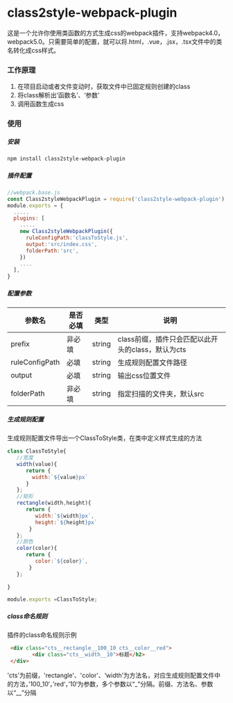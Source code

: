 # class2style-webpack-plugin

这是一个允许你使用类函数的方式生成css的webpack插件，支持webpack4.0，webpack5.0。只需要简单的配置，就可以将.html，.vue，.jsx，.tsx文件中的类名转化成css样式。

### 工作原理

1. 在项目启动或者文件变动时，获取文件中已固定规则创建的class
2. 将class解析出‘函数名’、‘参数’
3. 调用函数生成css

### 使用

##### 安装


```bash
npm install class2style-webpack-plugin
```



##### 插件配置


```javascript
//webpack.base.js
const Class2styleWebpackPlugin = require('class2style-webpack-plugin');
module.exports = {
  .....
  plugins: [
    .....
    new Class2styleWebpackPlugin({
      ruleConfigPath:'classToStyle.js',
      output:'src/index.css',
      folderPath:'src',
    })
    ....
  ],
}
```



##### 配置参数


| 参数名         | 是否必填 | 类型   | 说明                                              |
| -------------- | -------- | ------ | ------------------------------------------------- |
| prefix         | 非必填   | string | class前缀，插件只会匹配以此开头的class，默认为cts |
| ruleConfigPath | 必填     | string | 生成规则配置文件路径                              |
| output         | 必填     | string | 输出css位置文件                                   |
| folderPath     | 非必填   | string | 指定扫描的文件夹，默认src                         |

##### 生成规则配置

生成规则配置文件导出一个ClassToStyle类，在类中定义样式生成的方法

```javascript
class ClassToStyle{
   //宽度
   width(value){
      return {
        width:`${value}px`
      }
   };
   //矩形
   rectangle(width,height){
      return {
         width:`${width}px`,
         height:`${height}px`
       }
   };
   //颜色
   color(color){
      return {
         color:`${color}`,
       }
   };
  
}

module.exports =ClassToStyle;
```



##### class命名规则

插件的class命名规则示例

```html
 <div class="cts__rectangle__100_10 cts__color__red">
        <div class="cts__width__10">标题</h2>
 </div>
```

'cts'为前缀，'rectangle'、'color'、‘width’为方法名，对应生成规则配置文件中的方法，’100_10‘，’red‘，’10‘为参数，多个参数以“_”分隔。前缀、方法名、参数以“__”分隔

